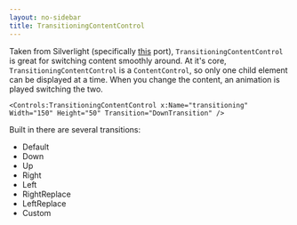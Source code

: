 ```yaml
---
layout: no-sidebar
title: TransitioningContentControl
---
```


Taken from Silverlight (specifically [this](https://github.com/jenspettersson/WPF-Controls) port), `TransitioningContentControl` is great for switching content smoothly around. 
At it's core, `TransitioningContentControl` is a `ContentControl`, so only one child element can be displayed at a time.
When you change the content, an animation is played switching the two.

`<Controls:TransitioningContentControl x:Name="transitioning" Width="150" Height="50" Transition="DownTransition" />`

Built in there are several transitions:  

* Default
* Down
* Up
* Right
* Left
* RightReplace
* LeftReplace
* Custom
